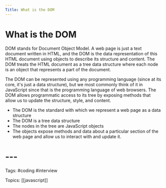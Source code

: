 ```yaml
---
Title: What is the DOM
---
```


# What is the DOM

DOM stands for Document Object Model. A web page is just a text document written in HTML, and the DOM is the data representation of this HTML document using objects to describe its structure and content. The DOM treats the HTML document as a tree data structure where each node is an object that represents a part of the document.

The DOM can be represented using any programming language (since at its core, it's just a data structure), but we most commonly think of it in JavaScript since that is the programming language of web browsers. The DOM allows programmatic access to its tree by exposing methods that allow us to update the structure, style, and content.

-   The DOM is the standard with which we represent a web page as a data structure
-   The DOM is a tree data structure
-   The nodes in the tree are JavaScript objects
-   The objects expose methods and data about a particular section of the web page and allow us to interact with and update it.
# ---

Tags: #coding #interview

Topics: [[javascript]] 

